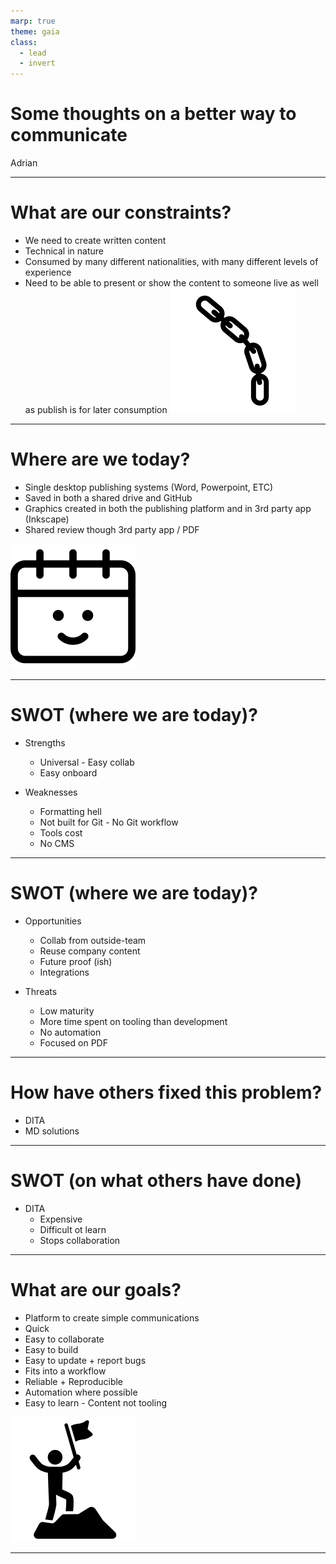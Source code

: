 ```yaml
---
marp: true
theme: gaia
class:
  - lead
  - invert
---
```




# Some thoughts on a better way to communicate

Adrian

---

# What are our constraints?
* We need to create written content
* Technical in nature
* Consumed by many different nationalities, with many different levels of experience
* Need to be able to present or show the content to someone live  as well as publish is for later consumption
![bg right:33%](./graphics/noun_Chain_1444025.svg)
---


# Where are we today?
* Single desktop publishing systems (Word, Powerpoint, ETC)
* Saved in both a shared drive and GitHub 
* Graphics created in both the publishing platform and in 3rd party app (Inkscape)
* Shared review though 3rd party app / PDF 

![bg:fit](./graphics/noun_emotion_1982929.svg)

---


# SWOT (where we are today)?
* Strengths
  * Universal - Easy collab
  * Easy onboard

* Weaknesses
  * Formatting hell 
  * Not built for Git -  No Git workflow 
  * Tools cost
  * No CMS

---


# SWOT (where we are today)?
* Opportunities
  * Collab from outside-team
  * Reuse company content
  * Future proof (ish)
  * Integrations

* Threats
  * Low maturity
  * More time spent on tooling than development
  * No automation
  * Focused on PDF

---


# How have others fixed this problem?
* DITA
* MD solutions
---


# SWOT (on what others have done)
* DITA
  * Expensive
  * Difficult ot learn
  * Stops collaboration


---


# What are our goals?
* Platform to create simple communications
* Quick
* Easy to collaborate
* Easy to build
* Easy to update + report bugs
* Fits into a workflow
* Reliable + Reproducible
* Automation where possible
* Easy to learn - Content not tooling


![bg 90% left:20%](./graphics/noun_goal_1715960.svg)

---